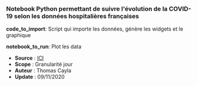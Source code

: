 ### Notebook Python permettant de suivre l'évolution de la COVID-19 selon les données hospitalières françaises

**code_to_import**: Script qui importe les données, génère les widgets et le graphique

**notebook_to_run**: Plot les data

* **Source** : [ICI](https://www.data.gouv.fr/fr/datasets/donnees-hospitalieres-relatives-a-lepidemie-de-covid-19/)
* **Scope** : Granularité jour
* **Auteur** : Thomas Cayla
* **Update** : 09/11/2020
